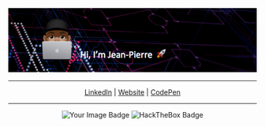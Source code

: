 <div align="center">

<img src="https://github.com/juljeanpierre/juljeanpierre/raw/master/banner_2.png"/>

</div>

- - -

<p align="center">
  <a href="https://www.linkedin.com/in/jean-pierre-julius-872ba240">LinkedIn</a> | <a href="https://www.jeanpierrejulius.com/">Website</a> | <a href="https://codepen.io/juljeanpierre">CodePen</a>
</p>


- - -

<div align="center">
    <img src="https://tryhackme-badges.s3.amazonaws.com/ReaperKM.png" alt="Your Image Badge" style="width: 200px;">
    <img src="https://www.hackthebox.eu/badge/image/369092" alt="HackTheBox Badge" style="width: 200px;">
</div>
